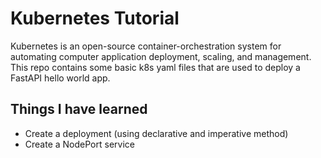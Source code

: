 # Kubernetes Tutorial

Kubernetes is an open-source container-orchestration system for automating computer application deployment, scaling, and management. This repo contains some basic k8s yaml files that are used to deploy a FastAPI hello world app.

## Things I have learned

* Create a deployment (using declarative and imperative method)
* Create a NodePort service